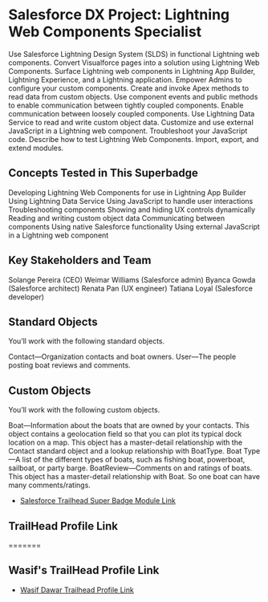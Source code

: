 # Salesforce DX Project: Lightning Web Components Specialist

Use Salesforce Lightning Design System (SLDS) in functional Lightning web components.
Convert Visualforce pages into a solution using Lightning Web Components.
Surface Lightning web components in Lightning App Builder, Lightning Experience, and a Lightning application.
Empower Admins to configure your custom components.
Create and invoke Apex methods to read data from custom objects.
Use component events and public methods to enable communication between tightly coupled components.
Enable communication between loosely coupled components.
Use Lightning Data Service to read and write custom object data.
Customize and use external JavaScript in a Lightning web component.
Troubleshoot your JavaScript code.
Describe how to test Lightning Web Components.
Import, export, and extend modules.

## Concepts Tested in This Superbadge

Developing Lightning Web Components for use in Lightning App Builder
Using Lightning Data Service
Using JavaScript to handle user interactions
Troubleshooting components
Showing and hiding UX controls dynamically
Reading and writing custom object data
Communicating between components
Using native Salesforce functionality
Using external JavaScript in a Lightning web component

## Key Stakeholders and Team

Solange Pereira (CEO)
Weimar Williams (Salesforce admin)
Byanca Gowda (Salesforce architect)
Renata Pan (UX engineer)
Tatiana Loyal (Salesforce developer)

## Standard Objects
You’ll work with the following standard objects.

Contact—Organization contacts and boat owners.
User—The people posting boat reviews and comments.

## Custom Objects
You’ll work with the following custom objects.

Boat—Information about the boats that are owned by your contacts. This object contains a geolocation field so that you can plot its typical dock location on a map. This object has a master-detail relationship with the Contact standard object and a lookup relationship with BoatType.
Boat Type—A list of the different types of boats, such as fishing boat, powerboat, sailboat, or party barge.
BoatReview—Comments on and ratings of boats. This object has a master-detail relationship with Boat. So one boat can have many comments/ratings.

- [Salesforce Trailhead Super Badge Module Link](https://trailhead.salesforce.com/content/learn/superbadges/superbadge_lwc_specialist?trailmix_creator_id=journeytosalesforce&trailmix_slug=all-about-lwc)


## TrailHead Profile Link
=======
## Wasif's TrailHead Profile Link


- [Wasif Dawar Trailhead Profile Link](https://www.salesforce.com/trailblazer/wasifdawar16)
